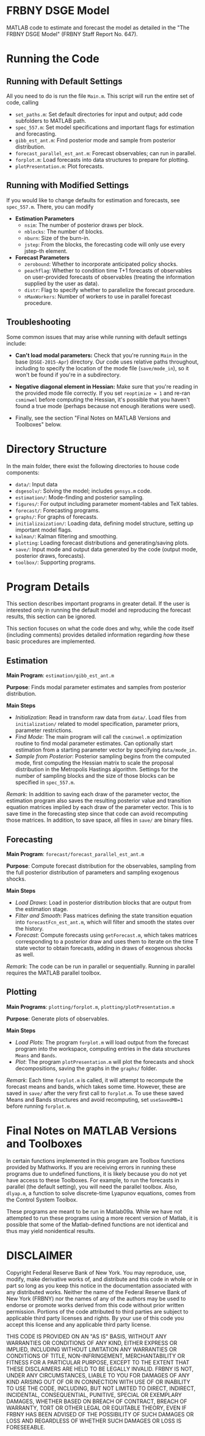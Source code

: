 # FRBNY DSGE Model

MATLAB code to estimate and forecast the model as detailed in the "The FRBNY
DSGE Model" (FRBNY Staff Report No. 647).

# Running the Code

## Running with Default Settings

All you need to do is run the file `Main.m`. This script will run the entire
set of code, calling

  - `set_paths.m`: Set default directories for input and output; add code
    subfolders to MATLAB path.
  - `spec_557.m`: Set model specifications and important flags for estimation
    and forecasting.
  - `gibb_est_ant.m`: Find posterior mode and sample from posterior distribution.
  - `forecast_parallel_est_ant.m`: Forecast observables; can run in parallel.
  - `forplot.m`: Load forecasts into data structures to prepare for plotting.
  - `plotPresentation.m`: Plot forecasts.

## Running with Modified Settings

If you would like to change defaults for estimation and forecasts, see
`spec_557.m`. There, you can modify

  - **Estimation Parameters**
    - `nsim`: The number of posterior draws per block.
    - `nblocks`: The number of blocks.
    - `nburn`: Size of the burn-in.
    - `jstep`: From the blocks, the forecasting code will only use every
      jstep-th element.
  - **Forecast Parameters**
    - `zerobound`: Whether to incorporate anticipated policy shocks.
    - `peachflag`: Whether to condition time T+1 forecasts of observables on
      user-provided forecasts of observables (treating the information supplied
      by the user as data).
    - `distr`: Flag to specify whether to parallelize the forecast procedure.
    - `nMaxWorkers`: Number of workers to use in parallel forecast procedure.

## Troubleshooting

Some common issues that may arise while running with default settings include:

- **Can't load modal parameters:** Check that you're running `Main` in the base
  (`DSGE-2015-Apr`) directory. Our code uses relative paths throughout,
  including to specify the location of the mode file (`save/mode_in`), so it
  won't be found if you're in a subdirectory.

- **Negative diagonal element in Hessian:** Make sure that you're reading in the
  provided mode file correctly. If you set `reoptimize = 1` and re-ran
  `csminwel` before computing the Hessian, it's possible that you haven't found
  a true mode (perhaps because not enough iterations were used).

- Finally, see the section "Final Notes on MATLAB Versions and Toolboxes" below.


# Directory Structure

In the main folder, there exist the following directories to house code
components:

  - `data/`: Input data
  - `dsgesolv/`: Solving the model; includes `gensys.m` code.
  - `estimation/`: Mode-finding and posterior sampling.
  - `figures/`: For output including parameter moment-tables and TeX tables.
  - `forecast/`: Forecasting programs.
  - `graphs/`: For graphs of forecasts.
  - `initializaization/`: Loading data, defining model structure, setting up
    important model flags.
  - `kalman/`: Kalman filtering and smoothing.
  - `plotting`: Loading forecast distributions and generating/saving plots.
  - `save/`: Input mode and output data generated by the code (output mode,
    posterior draws, forecasts).
  - `toolbox/`: Supporting programs.


# Program Details

This section describes important programs in greater detail. If the user
is interested only in running the default model and reproducing the forecast
results, this section can be ignored.

This section focuses on what the code does and why, while the code itself
(including comments) provides detailed information regarding *how* these basic
procedures are implemented.

## Estimation

**Main Program**: `estimation/gibb_est_ant.m`

**Purpose**: Finds modal parameter estimates and samples from posterior
distribution.

**Main Steps**

- *Initialization*: Read in transform raw data from `data/`. Load files from
  `initialization/` related to model specification, parameter priors, parameter
  restrictions.
- *Find Mode*: The main program will call the `csminwel.m` optimization routine
  to find modal parameter estimates. Can optionally start estimation from a
  starting parameter vector by specifying `data/mode_in.`
- *Sample from Posterior*: Posterior sampling begins from the computed mode,
  first computing the Hessian matrix to scale the proposal distribution in the
  Metropolis Hastings algorithm. Settings for the number of sampling blocks and
  the size of those blocks can be specified in `spec_557.m`.

*Remark*: In addition to saving each draw of the parameter vector, the
estimation program also saves the resulting posterior value and transition
equation matrices implied by each draw of the parameter vector. This is to save
time in the forecasting step since that code can avoid recomputing those
matrices. In addition, to save space, all files in `save/` are binary files.

## Forecasting

**Main Program**: `forecast/forecast_parallel_est_ant.m`

**Purpose**: Compute forecast distribution for the observables, sampling from
the full posterior distribution of parameters and sampling exogenous shocks.

**Main Steps**

- *Load Draws*: Load in posterior distribution blocks that are output from the
  estimation stage.
- *Filter and Smooth*: Pass matrices defining the state transition equation
  into `forecastFcn_est_ant.m`, which will filter and smooth the states over
  the history.
- *Forecast*: Compute forecasts using `getForecast.m`, which takes matrices
  corresponding to a posterior draw and uses them to iterate on the time T
  state vector to obtain forecasts, adding in draws of exogenous shocks as
  well.

*Remark*: The code can be run in parallel or sequentially. Running in parallel
requires the MATLAB parallel toolbox.

## Plotting ##

**Main Programs**: `plotting/forplot.m`, `plotting/plotPresentation.m`

**Purpose**: Generate plots of observables.

**Main Steps**

- *Load Plots*: The program `forplot.m` will load output from the forecast
  program into the workspace, computing entries in the data structures `Means`
  and `Bands`.
- *Plot*: The program `plotPresentation.m` will plot the forecasts and shock
  decompositions, saving the graphs in the `graphs/` folder.

*Remark*: Each time `forplot.m` is called, it will attempt to recompute the
forecast means and bands, which takes some time. However, these are saved in
`save/` after the very first call to `forplot.m`. To use these saved Means and
Bands structures and avoid recomputing, set `useSavedMB=1` before running
`forplot.m`.

# Final Notes on MATLAB Versions and Toolboxes

In certain functions implemented in this program are Toolbox functions provided
by Mathworks. If you are receiving errors in running these programs due to
undefined functions, it is likely because you do not yet have access to these
Toolboxes. For example, to run the forecasts in parallel (the default setting),
you will need the parallel toolbox. Also, `dlyap.m`, a function to solve
discrete-time Lyapunov equations, comes from the Control System Toolbox.

These programs are meant to be run in Matlab09a. While we have not attempted to
run these programs using a more recent version of Matlab, it is possible that
some of the Matlab-defined functions are not identical and thus may yield
nonidentical results.

# DISCLAIMER

Copyright Federal Reserve Bank of New York.  You may reproduce, use, modify,
make derivative works of, and distribute and this code in whole or in part so
long as you keep this notice in the documentation associated with any
distributed works.   Neither the name of the Federal Reserve Bank of New York
(FRBNY) nor the names of any of the authors may be used to endorse or promote
works derived from this code without prior written permission.  Portions of the
code attributed to third parties are subject to applicable third party licenses
and rights.  By your use of this code you accept this license and any
applicable third party license.

THIS CODE IS PROVIDED ON AN "AS IS" BASIS, WITHOUT ANY WARRANTIES OR CONDITIONS
OF ANY KIND, EITHER EXPRESS OR IMPLIED, INCLUDING WITHOUT LIMITATION ANY
WARRANTIES OR CONDITIONS OF TITLE, NON-INFRINGEMENT, MERCHANTABILITY OR FITNESS
FOR A PARTICULAR PURPOSE, EXCEPT TO THE EXTENT THAT THESE DISCLAIMERS ARE HELD
TO BE LEGALLY INVALID.  FRBNY IS NOT, UNDER ANY CIRCUMSTANCES, LIABLE TO YOU
FOR DAMAGES OF ANY KIND ARISING OUT OF OR IN CONNECTION WITH USE OF OR
INABILITY TO USE THE CODE, INCLUDING, BUT NOT LIMITED TO DIRECT, INDIRECT,
INCIDENTAL, CONSEQUENTIAL, PUNITIVE, SPECIAL OR EXEMPLARY DAMAGES, WHETHER
BASED ON BREACH OF CONTRACT, BREACH OF WARRANTY, TORT OR OTHER LEGAL OR
EQUITABLE THEORY, EVEN IF FRBNY HAS BEEN ADVISED OF THE POSSIBILITY OF SUCH
DAMAGES OR LOSS AND REGARDLESS OF WHETHER SUCH DAMAGES OR LOSS IS FORESEEABLE.
